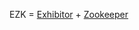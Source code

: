 EZK = [Exhibitor](https://github.com/Netflix/exhibitor) + [Zookeeper](http://zookeeper.apache.org/)
